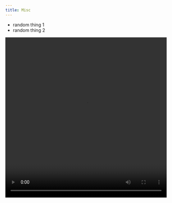 ```yaml
---
title: Misc
---
```


* random thing 1
* random thing 2

<video width="100%" height="500px" controls>
  <source src="videos/video.mp4" type="video/mp4">
  Not supported.
</video>

